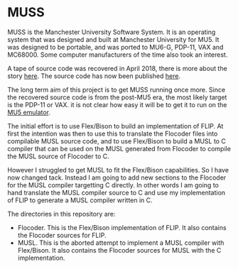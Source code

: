 # MUSS
MUSS is the Manchester University Software System. It is an operating system that was designed and built at Manchester University
for MU5. It was designed to be portable, and was ported to MU6-G, PDP-11, VAX and MC68000. Some computer manufacturers of the time
also took an interest.

A tape of source code was recovered in April 2018, there is more about the story [here](https://robs-old-computers.com/2018/05/03/muss-source-code/).
The source code has now been published [here](https://rjarratt.files.wordpress.com/2018/07/muss-tar.zip).

The long term aim of this project is to get MUSS running once more. Since the recovered source code is from the post-MU5 era, the most
likely target is the PDP-11 or VAX. it is not clear how easy it will be to get it to run on the
[MU5 emulator](https://robs-old-computers.com/projects/mu5/).

The initial effort is to use Flex/Bison to build an implementation of FLIP. At first the intention was then to use this to translate the Flocoder
files into compilable MUSL source code, and to use Flex/Bison to build a MUSL to C compiler that can be used on the MUSL generated from
Flocoder to compile the MUSL source of Flocoder to C.

However I struggled to get MUSL to fit the Flex/Bison capabilities. So I have now changed tack. Instead I am going to add new sections to the
Flocoder for the MUSL compiler targetting C directly. In other words I am going to hand translate the MUSL compiler source to C and use my
implementation of FLIP to generate a MUSL compiler written in C.

The directories in this repository are:

* Flocoder. This is the Flex/Bison implementation of FLIP. It also contains the Flocoder sources for FLIP.
* MUSL. This is the aborted attempt to implement a MUSL compiler with Flex/Bison. It also contains the Flocoder sources for MUSL with the C implementation.
